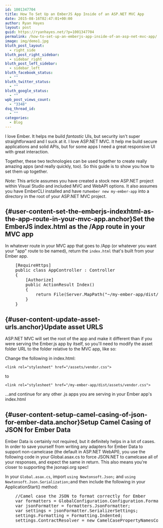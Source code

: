 ```yaml
---
id: 1001347704
title: How To Set Up an EmberJS App Inside of an ASP.NET MVC App
date: 2015-08-16T02:47:01+00:00
author: Ryan Hayes
layout: post
guid: https://ryanhayes.net/?p=1001347704
permalink: /how-to-set-up-an-emberjs-app-inside-of-an-asp-net-mvc-app/
image: img/demo1.jpg
bluth_post_layout:
  - right_side
bluth_post_right_sidebar:
  - sidebar_right
bluth_post_left_sidebar:
  - sidebar_left
bluth_facebook_status:
  - ""
bluth_twitter_status:
  - ""
bluth_google_status:
  - ""
wpb_post_views_count:
  - "3348"
dsq_thread_id:
  - ""
categories:
  - Blog
---
```

I love Ember. It helps me build _fantastic_ UIs, but security isn't super straightforward and I suck at it. I love ASP.NET MVC. It help me build secure applications and solid APIs, but for some apps I need a great responsive UI with great interaction.

Together, these two technologies can be used together to create really amazing apps (and really quickly, too). So this guide is to show you how to set them up together.<!--more-->

_Note:_ This article assumes you have created a stock new ASP.NET project within Visual Studio and included MVC and WebAPI options. It also assumes you have EmberCLI installed and have run`ember new my-ember-app` into a directory in the root of your ASP.NET MVC project.

## [](https://gist.github.com/RyannosaurusRex/063c76e2d3eb756989f3#set-the-emberjs-indexhtml-as-the-app-route-in-your-mvc-app){#user-content-set-the-emberjs-indexhtml-as-the-app-route-in-your-mvc-app.anchor}Set the EmberJS index.html as the /App route in your MVC app

In whatever route in your MVC app that goes to /App (or whatever you want your "app" route to be named), return the `index.html` that's built from your Ember app.

<div class="highlight highlight-source-cs">
  <pre>    [RequireHttps]
    <span class="pl-k">public</span> <span class="pl-k">class</span> <span class="pl-en">AppController</span> : <span class="pl-k">Controller</span>
    {
        [Authorize]
        <span class="pl-k">public</span> ActionResult <span class="pl-en">Index</span>()
        {
            <span class="pl-k">return</span> File(Server.MapPath(<span class="pl-s"><span class="pl-pds">"</span>~/my-ember-app/dist/<span class="pl-pds">"</span></span>) + <span class="pl-s"><span class="pl-pds">"</span>index.html<span class="pl-pds">"</span></span>, <span class="pl-s"><span class="pl-pds">"</span>text/html<span class="pl-pds">"</span></span>);
        }
    }</pre>
</div>

## [](https://gist.github.com/RyannosaurusRex/063c76e2d3eb756989f3#update-asset-urls){#user-content-update-asset-urls.anchor}Update asset URLS

ASP.NET MVC will set the root of the app and make it different than if you were serving the Ember.js app by itself, so you'll need to modify the asset folder URL to the folder relative to the MVC app, like so:

Change the following in index.html:

`<link rel="stylesheet" href="/assets/vendor.css">`

to

`<link rel="stylesheet" href="/my-ember-app/dist/assets/vendor.css">`

&#8230;and continue for any other .js apps you are serving in your Ember app's index.html

## [](https://gist.github.com/RyannosaurusRex/063c76e2d3eb756989f3#setup-camel-casing-of-json-for-ember-data){#user-content-setup-camel-casing-of-json-for-ember-data.anchor}Setup Camel Casing of JSON for Ember Data

Ember Data is certainly not required, but it definitely helps in a lot of cases. In order to save yourself from writing any adapters for Ember Data to support non-camelcase (the default in ASP.NET WebAPI), you use the following code in your Global.asax.cs to force JSON.NET to camelcase all of your responses, and expect the same in return. This also means you're closer to supporting the jsonapi.org spec!

In your `Global.asax.cs`, import `using Newtonsoft.Json;` and `using Newtonsoft.Json.Serialization;`and then include the following in your ApplicationStart() method:

<div class="highlight highlight-source-cs">
  <pre>    <span class="pl-c">//Camel case the JSON to format correctly for Ember</span>
    <span class="pl-k">var</span> formatters = GlobalConfiguration.Configuration.Formatters;
    <span class="pl-k">var</span> jsonFormatter = formatters.JsonFormatter;
    <span class="pl-k">var</span> settings = jsonFormatter.SerializerSettings;
    settings.Formatting = Formatting.Indented;
    settings.ContractResolver = <span class="pl-k">new</span> CamelCasePropertyNamesContractResolver();</pre>
</div>
